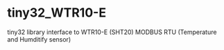 # tiny32_WTR10-E
tiny32 library interface to WTR10-E (SHT20) MODBUS RTU (Temperature and Humditify sensor)
